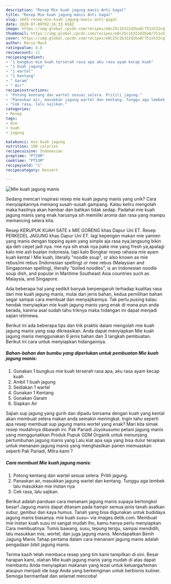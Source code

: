 ```yaml
---
description: "Resep Mie kuah jagung manis Anti Gagal"
title: "Resep Mie kuah jagung manis Anti Gagal"
slug: 1643-resep-mie-kuah-jagung-manis-anti-gagal
date: 2020-07-09T02:16:33.658Z
image: https://img-global.cpcdn.com/recipes/e8c25c1b322d2ba0/751x532cq70/mie-kuah-jagung-manis-foto-resep-utama.jpg
thumbnail: https://img-global.cpcdn.com/recipes/e8c25c1b322d2ba0/751x532cq70/mie-kuah-jagung-manis-foto-resep-utama.jpg
cover: https://img-global.cpcdn.com/recipes/e8c25c1b322d2ba0/751x532cq70/mie-kuah-jagung-manis-foto-resep-utama.jpg
author: Mario Mack
ratingvalue: 4.8
reviewcount: 11
recipeingredient:
- "1 bungkus mie kuah terserah rasa apa aku rasa ayam kecap kuah"
- "1 buah jagung"
- "1 wartel"
- "1 Kentang"
- " Garam"
- " Air"
recipeinstructions:
- "Potong kentang dan wartel sesuai selera. Pritili jagung."
- "Panaskan air, masukkan jagung wartel dan kentang. Tunggu aga lembek lalu masukkan mie instan nya"
- "Cek rasa, lalu sajikan."
categories:
- Resep
tags:
- mie
- kuah
- jagung

katakunci: mie kuah jagung 
nutrition: 198 calories
recipecuisine: Indonesian
preptime: "PT29M"
cooktime: "PT53M"
recipeyield: "1"
recipecategory: Dessert

---
```



![Mie kuah jagung manis](https://img-global.cpcdn.com/recipes/e8c25c1b322d2ba0/751x532cq70/mie-kuah-jagung-manis-foto-resep-utama.jpg)

Sedang mencari inspirasi resep mie kuah jagung manis yang unik? Cara menyiapkannya memang susah-susah gampang. Kalau keliru mengolah maka hasilnya akan hambar dan bahkan tidak sedap. Padahal mie kuah jagung manis yang enak harusnya sih memiliki aroma dan rasa yang mampu memancing selera kita.

Resep KERUPUK KUAH SATE x MIE GORENG khas Dapur Uni ET. Resep PERKEDEL JAGUNG khas Dapur Uni ET. lagi kepengen makan mie yamien yang manis dengan topping ayam yang simple aja rasa nya,langsung bikin aja deh cepet jadi nya. mie nya sih enak nya pake mie yang fresh ya,apalagi kalo mie asli buatan indonesia, tapi kalo Bongkar resep rahasia mie ayam kuah kental ! Mie kuah, literally &#34;noodle soup&#34;, or also known as mie rebus/mi rebus (Indonesian spelling) or mee rebus (Malaysian and Singaporean spelling), literally &#34;boiled noodles&#34;, is an Indonesian noodle soup dish, and popular in Maritime Southeast Asia countries such as Malaysia, and Singapore.

Ada beberapa hal yang sedikit banyak berpengaruh terhadap kualitas rasa dari mie kuah jagung manis, mulai dari jenis bahan, kedua pemilihan bahan segar sampai cara membuat dan menyajikannya. Tak perlu pusing kalau hendak menyiapkan mie kuah jagung manis yang enak di mana pun anda berada, karena asal sudah tahu triknya maka hidangan ini dapat menjadi sajian istimewa.


Berikut ini ada beberapa tips dan trik praktis dalam mengolah mie kuah jagung manis yang siap dikreasikan. Anda dapat menyiapkan Mie kuah jagung manis menggunakan 6 jenis bahan dan 3 langkah pembuatan. Berikut ini cara untuk menyiapkan hidangannya.

<!--inarticleads1-->

##### Bahan-bahan dan bumbu yang diperlukan untuk pembuatan Mie kuah jagung manis:

1. Gunakan 1 bungkus mie kuah terserah rasa apa, aku rasa ayam kecap kuah
1. Ambil 1 buah jagung
1. Sediakan 1 wartel
1. Gunakan 1 Kentang
1. Gunakan  Garam
1. Siapkan  Air


Sajian sup jagung yang gurih dan dipadu bersama dengan kuah yang kental akan membuat selera makan anda semakin meningkat. Ingin tahu seperti apa resep membuat sup jagung manis wortel yang enak? Mari kita simak resep mudahnya dibawah ini. Pak Pariadi Joyokusumo petani jagung manis yang menggunakkan Produk Pupuk GDM Organik untuk menunjang pertumbuhan jagung manis yang Lalu kiat apa saja yang bisa dulur terapkan untuk menanam jagung manis yang menghasilkan panen memuaskan seperti Pak Pariadi, Mitra kami ? 

<!--inarticleads2-->

##### Cara membuat Mie kuah jagung manis:

1. Potong kentang dan wartel sesuai selera. Pritili jagung.
1. Panaskan air, masukkan jagung wartel dan kentang. Tunggu aga lembek lalu masukkan mie instan nya
1. Cek rasa, lalu sajikan.


Berikut adalah panduan cara menanam jagung manis supaya bertongkol besar! Jagung manis dapat ditanam pada hampir semua jenis tanah asalkan subur, gembur dan kaya humus. Tanah yang bisa digunakan untuk budidaya jagung manis biasanya. mie kuah susu~ via images.detik.com. Membuat mie instan kuah susu ini sangat mudah lho, kamu hanya perlu menyiapkan Cara membuatnya: Tumis bawang, susu, tepung terigu, sampai mendidih, lalu masukkan mie, wortel, dan juga jagung manis. Mendapatkan Benih Jagung Manis Tahap pertama dalam cara menanam jagung manis adalah pengadaan bibit jagung manis. 

Terima kasih telah membaca resep yang tim kami tampilkan di sini. Besar harapan kami, olahan Mie kuah jagung manis yang mudah di atas dapat membantu Anda menyiapkan makanan yang lezat untuk keluarga/teman ataupun menjadi ide bagi Anda yang berkeinginan untuk berbisnis kuliner. Semoga bermanfaat dan selamat mencoba!
